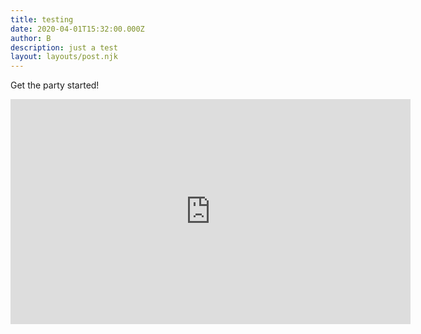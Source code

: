 ```yaml
---
title: testing
date: 2020-04-01T15:32:00.000Z
author: B
description: just a test
layout: layouts/post.njk
---
```

Get the party started!

<div style="text-align: center;">
<iframe
  src="https://player.cloudinary.com/embed/?cloud_name=dibnwiivf&public_id=https://res.cloudinary.com/dibnwiivf/video/upload/v1585841850/jamstack-blog/Ether_-_Big_Material_-_16_Detonator_Furious_Frank_s_Placid_Acid_Edit_lftmgh.mp3"
  width="640"
  height="360"
  allow="autoplay; fullscreen; encrypted-media; picture-in-picture"
  allowfullscreen
  frameborder="0"
></iframe>
</div>